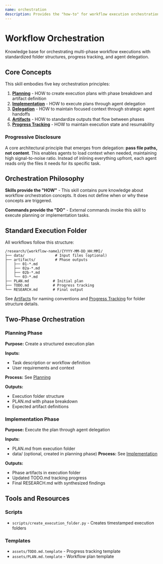 ```yaml
---
name: orchestration
description: Provides the "how-to" for workflow execution orchestration. Defines methods for planning multi-phase workflows, implementing them through agent delegation, managing artifacts, and tracking progress. Pure concepts - no command triggers.
---
```


# Workflow Orchestration

Knowledge base for orchestrating multi-phase workflow executions with standardized folder structures, progress tracking, and agent delegation.

## Core Concepts

This skill embodies five key orchestration principles:

1. **[Planning](references/planning.md)** - HOW to create execution plans with phase breakdown and artifact definition
2. **[Implementation](references/implementation.md)** - HOW to execute plans through agent delegation
3. **[Delegation](references/delegation.md)** - HOW to maintain focused context through strategic agent handoffs
4. **[Artifacts](references/artifacts.md)** - HOW to standardize outputs that flow between phases
5. **[Progress Tracking](references/progress-tracking.md)** - HOW to maintain execution state and resumability

### Progressive Disclosure

A core architectural principle that emerges from delegation: **pass file paths, not content**. This enables agents to load context when needed, maintaining high signal-to-noise ratio. Instead of inlining everything upfront, each agent reads only the files it needs for its specific task.

## Orchestration Philosophy

**Skills provide the "HOW"** - This skill contains pure knowledge about workflow orchestration concepts. It does not define when or why these concepts are triggered.

**Commands provide the "DO"** - External commands invoke this skill to execute planning or implementation tasks.

## Standard Execution Folder

All workflows follow this structure:

```
/research/{workflow-name}/{YYYY-MM-DD_HH:MM}/
├── data/              # Input files (optional)
├── artifacts/         # Phase outputs
│   ├── 01-*.md
│   ├── 02a-*.md
│   ├── 02b-*.md
│   └── 03-*.md
├── PLAN.md           # Initial plan
├── TODO.md           # Progress tracking
└── RESEARCH.md       # Final output
```

See [Artifacts](references/artifacts.md) for naming conventions and [Progress Tracking](references/progress-tracking.md) for folder structure details.

## Two-Phase Orchestration

### Planning Phase
**Purpose:** Create a structured execution plan

**Inputs:**
- Task description or workflow definition
- User requirements and context

**Process:** See [Planning](references/planning.md)

**Outputs:**
- Execution folder structure
- PLAN.md with phase breakdown
- Expected artifact definitions

### Implementation Phase
**Purpose:** Execute the plan through agent delegation

**Inputs:**
- PLAN.md from execution folder
- data/ (optional, created in planning phase)
**Process:** See [Implementation](references/implementation.md)

**Outputs:**
- Phase artifacts in execution folder
- Updated TODO.md tracking progress
- Final RESEARCH.md with synthesized findings

## Tools and Resources

### Scripts
- `scripts/create_execution_folder.py` - Creates timestamped execution folders

### Templates
- `assets/TODO.md.template` - Progress tracking template
- `assets/PLAN.md.template` - Workflow plan template
